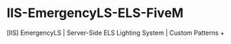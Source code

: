 # IIS-EmergencyLS-ELS-FiveM
[IIS] EmergencyLS | Server-Side ELS Lighting System | Custom Patterns +

